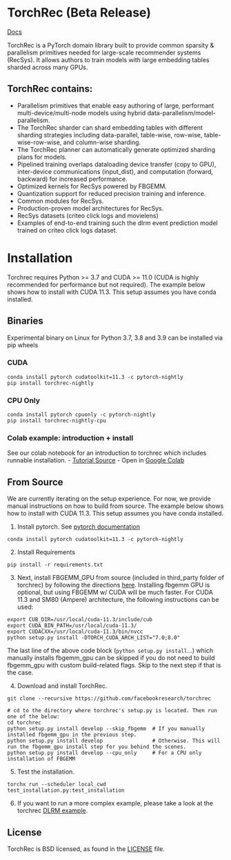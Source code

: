 # TorchRec (Beta Release)
[Docs](https://pytorch.org/torchrec/)

TorchRec is a PyTorch domain library built to provide common sparsity & parallelism primitives needed for large-scale recommender systems (RecSys). It allows authors to train models with large embedding tables sharded across many GPUs.

## TorchRec contains:
- Parallelism primitives that enable easy authoring of large, performant multi-device/multi-node models using hybrid data-parallelism/model-parallelism.
- The TorchRec sharder can shard embedding tables with different sharding strategies including data-parallel, table-wise, row-wise, table-wise-row-wise, and column-wise sharding.
- The TorchRec planner can automatically generate optimized sharding plans for models.
- Pipelined training overlaps dataloading device transfer (copy to GPU), inter-device communications (input_dist), and computation (forward, backward) for increased performance.
- Optimized kernels for RecSys powered by FBGEMM.
- Quantization support for reduced precision training and inference.
- Common modules for RecSys.
- Production-proven model architectures for RecSys.
- RecSys datasets (criteo click logs and movielens)
- Examples of end-to-end training such the dlrm event prediction model trained on criteo click logs dataset.

# Installation

Torchrec requires Python >= 3.7 and CUDA >= 11.0 (CUDA is highly recommended for performance but not required). The example below shows how to install with CUDA 11.3. This setup assumes you have conda installed.

## Binaries

Experimental binary on Linux for Python 3.7, 3.8 and 3.9 can be installed via pip wheels

### CUDA
```
conda install pytorch cudatoolkit=11.3 -c pytorch-nightly
pip install torchrec-nightly
```

### CPU Only
```
conda install pytorch cpuonly -c pytorch-nightly
pip install torchrec-nightly-cpu
```

### Colab example: introduction + install
See our colab notebook for an introduction to torchrec which includes runnable installation.
    - [Tutorial Source](https://github.com/pytorch/torchrec/blob/main/Torchrec_Introduction.ipynb)
    - Open in [Google Colab](https://colab.research.google.com/github/pytorch/torchrec/blob/main/Torchrec_Introduction.ipynb)

## From Source

We are currently iterating on the setup experience. For now, we provide manual instructions on how to build from source. The example below shows how to install with CUDA 11.3. This setup assumes you have conda installed.

1. Install pytorch. See [pytorch documentation](https://pytorch.org/get-started/locally/)
```
conda install pytorch cudatoolkit=11.3 -c pytorch-nightly
```

2. Install Requirements
```
pip install -r requirements.txt
```

3. Next, install FBGEMM_GPU from source (included in third_party folder of torchrec) by following the directions [here](https://github.com/pytorch/FBGEMM/tree/main/fbgemm_gpu). Installing fbgemm GPU is optional, but using FBGEMM w/ CUDA will be much faster. For CUDA 11.3 and SM80 (Ampere) architecture, the following instructions can be used:
```
export CUB_DIR=/usr/local/cuda-11.3/include/cub
export CUDA_BIN_PATH=/usr/local/cuda-11.3/
export CUDACXX=/usr/local/cuda-11.3/bin/nvcc
python setup.py install -DTORCH_CUDA_ARCH_LIST="7.0;8.0"
```
The last line of the above code block (`python setup.py install`...) which manually installs fbgemm_gpu can be skipped if you do not need to build fbgemm_gpu with custom build-related flags. Skip to the next step if that is the case.

4. Download and install TorchRec.
```
git clone --recursive https://github.com/facebookresearch/torchrec

# cd to the directory where torchrec's setup.py is located. Then run one of the below:
cd torchrec
python setup.py install develop --skip_fbgemm  # If you manually installed fbgemm_gpu in the previous step.
python setup.py install develop                # Otherwise. This will run the fbgemm_gpu install step for you behind the scenes.
python setup.py install develop --cpu_only     # For a CPU only installation of FBGEMM
```

5. Test the installation.
```
torchx run --scheduler local_cwd test_installation.py:test_installation
```

6. If you want to run a more complex example, please take a look at the torchrec [DLRM example](torchrec/github/examples/dlrm/dlrm_main.py).

## License
TorchRec is BSD licensed, as found in the [LICENSE](LICENSE) file.
